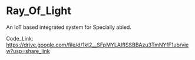 # Ray_Of_Light
An IoT based integrated system for Specially abled.

Code_Link: https://drive.google.com/file/d/1kt2__SFpMYLAIfISSBBAzu3TmNYfF1ub/view?usp=share_link
